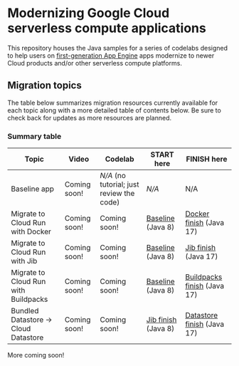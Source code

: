 # Modernizing Google Cloud serverless compute applications


This repository houses the Java samples for a series of codelabs designed to help users on [first-generation App Engine](https://cloud.google.com/appengine/docs/standard/runtimes) apps modernize to newer Cloud products and/or other serverless compute platforms.  


## Migration topics

The table below summarizes migration resources currently available for each topic along with a more detailed table of contents below. Be sure to check back for updates as more resources are planned.


### Summary table

Topic | Video        | Codelab                                   | START here                                                                                                                    | FINISH here
--- |--------------|-------------------------------------------|-------------------------------------------------------------------------------------------------------------------------------| ---
Baseline app| Coming soon! | _N/A_ (no tutorial; just review the code) | _N/A_                                                                                                                         | N/A
Migrate to Cloud Run with Docker| Coming soon! | Coming soon!                              | [Baseline](https://github.com/googlestaging/appengine-java-migration-samples/tree/main/java17-and-cloud-run/start) (Java 8)   | [Docker finish](https://github.com/googlestaging/appengine-java-migration-samples/tree/main/java17-and-cloud-run/finish) (Java 17)
Migrate to Cloud Run with Jib| Coming soon! | Coming soon!                              | [Baseline](https://github.com/googlestaging/appengine-java-migration-samples/tree/main/java17-and-cloud-run/start) (Java 8)   | [Jib finish](https://github.com/googlestaging/appengine-java-migration-samples/tree/main/java17-and-cloud-run/finish) (Java 17)
Migrate to Cloud Run with Buildpacks| Coming soon! | Coming soon!                              | [Baseline](https://github.com/googlestaging/appengine-java-migration-samples/tree/main/java17-and-cloud-run/start) (Java 8)   | [Buildpacks finish](https://github.com/googlestaging/appengine-java-migration-samples/tree/main/java17-and-cloud-run/finish) (Java 17)
Bundled Datastore -> Cloud Datastore| Coming soon! | Coming soon!                              | [Jib finish](https://github.com/googlestaging/appengine-java-migration-samples/tree/main/java17-and-cloud-run/start) (Java 8) | [Datastore finish](https://github.com/googlestaging/appengine-java-migration-samples/tree/main/java17-and-cloud-run/finish) (Java 17)


More coming soon!

